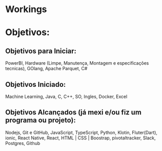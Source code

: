 # Workings

# Objetivos: 

## Objetivos para Iniciar: 
PowerBI, Hardware (Limpe, Manutença, Montagem e especificações tecnicas), GOlang, Apache Parquet, C#

## Objetivos Iniciado: 
Machine Learning, Java, C, C++, SO, Ingles, Docker, Excel

## Objetivos Alcançados (já mexi e/ou fiz um programa ou projeto):
Nodejs, Git e GitHub, JavaScript, TypeScript, Python, Klotin, Fluter(Dart), ionic, React Native, React, HTML | CSS | Boostrap, pivotaltracker, Slack, Postgres, Github
